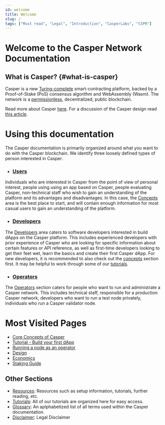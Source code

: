 ```yaml
---
id: welcome
title: Welcome
slug: /
tags: ["Must read", "Legal", "Introduction", "CasperLabs", "CSPR"]
---
```


# Welcome to the Casper Network Documentation


## What is Casper? {#what-is-casper}

Casper is a new [Turing-complete](./concepts/glossary/T.md#turing-complete-blockchain) smart-contracting platform, backed by a Proof-of-Stake (PoS) consensus algorithm and WebAssembly (Wasm). The network is a [permissionless](./concepts/glossary/P.md#permissionless), decentralized, public blockchain.

Read more about Casper [here](./about.md). For a discussion of the Casper design read [this article](./concepts/design/casper-design.md).

# Using this documentation
The Casper documentation is primarily organized around what you want to do with the Casper blockchain. We identify three loosely defined types of person interested in Casper.

  - ### [Users](./users/index.md)
Individuals who are interested in Casper from the point of view of personal interest, people using using an app based on Casper, people evaluating Casper, non-technical staff who wish to gain an understanding of the platform and its advantages and disadvantages. In this case, the [Concepts](./concepts/index.md) area is the best place to start, and will contain enough information for most casual users to gain an understanding of the platform.
  - ### [Developers](./developers/index.md)
The [Developers](./developers/index.md) area caters to software developers interested in build dApps on the Casper platform. This includes experienced developers with prior experience of Casper who are looking for specific information about certain features or API reference, as well as first-time developers looking to get their feet wet, learn the basics and create their first Casper dApp. For new developers, it is recommended to also check out the [concepts](./concepts/index.md) section first. It may be helpful to work through some of our [tutorials](./resources/index.md). 
  - ### [Operators](./operators/index.md)
The [Operators](./operators/index.md) section caters for people who want to run and administrate a Casper network. This includes technical staff, responsible for a production Casper network, developers who want to run a test node privately, individuals who run a Casper validator node.

# Most Visited Pages
 - [Core Concepts of Casper](./concepts/index.md)
 - [Tutorial - Build your first dApp](./resources/beginner/getting-started-tutorial.md)
 - [Running a node as an operator](./operators/index.md)
 - [Design](./concepts/design/index.md)
 - [Economics](./concepts/economics/index.md)
 - [Staking Guide](./concepts/economics/staking/staking.md)

## Other Sections

- [Resources](./resources/index.md): Resources such as setup information, tutorials, further reading, etc.
- [Tutorials](./resources/index.md): All of our tutorials are organized here for easy access.
- [Glossary](./concepts/glossary/index.md): An aplphabetized list of all terms used within the Casper documentation.
- [Disclaimer](./disclaimer.md): Legal Disclaimer
